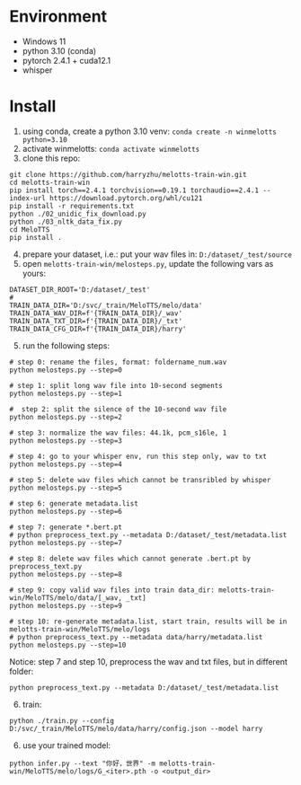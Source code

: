 # Environment
* Windows 11
* python 3.10 (conda)
* pytorch 2.4.1 + cuda12.1
* whisper

# Install
1. using conda, create a python 3.10 venv: `conda create -n winmelotts python=3.10`
2. activate winmelotts: `conda activate winmelotts	`
3. clone this repo:

```
git clone https://github.com/harryzhu/melotts-train-win.git
cd melotts-train-win
pip install torch==2.4.1 torchvision==0.19.1 torchaudio==2.4.1 --index-url https://download.pytorch.org/whl/cu121
pip install -r requirements.txt
python ./02_unidic_fix_download.py
python ./03_nltk_data_fix.py
cd MeloTTS
pip install .
```

4. prepare your dataset, i.e.: put your wav files in: `D:/dataset/_test/source`
5. open `melotts-train-win/melosteps.py`, update the following vars as yours:

```
DATASET_DIR_ROOT='D:/dataset/_test'
#
TRAIN_DATA_DIR='D:/svc/_train/MeloTTS/melo/data'
TRAIN_DATA_WAV_DIR=f'{TRAIN_DATA_DIR}/_wav'
TRAIN_DATA_TXT_DIR=f'{TRAIN_DATA_DIR}/_txt'
TRAIN_DATA_CFG_DIR=f'{TRAIN_DATA_DIR}/harry'
```

5. run the following steps:

```
# step 0: rename the files, format: foldername_num.wav
python melosteps.py --step=0

# step 1: split long wav file into 10-second segments
python melosteps.py --step=1

#  step 2: split the silence of the 10-second wav file
python melosteps.py --step=2

# step 3: normalize the wav files: 44.1k, pcm_s16le, 1
python melosteps.py --step=3

# step 4: go to your whisper env, run this step only, wav to txt
python melosteps.py --step=4

# step 5: delete wav files which cannot be transribled by whisper
python melosteps.py --step=5

# step 6: generate metadata.list
python melosteps.py --step=6

# step 7: generate *.bert.pt
# python preprocess_text.py --metadata D:/dataset/_test/metadata.list 
python melosteps.py --step=7

# step 8: delete wav files which cannot generate .bert.pt by preprocess_text.py
python melosteps.py --step=8

# step 9: copy valid wav files into train data_dir: melotts-train-win/MeloTTS/melo/data/[_wav, _txt]
python melosteps.py --step=9

# step 10: re-generate metadata.list, start train, results will be in melotts-train-win/MeloTTS/melo/logs
# python preprocess_text.py --metadata data/harry/metadata.list 
python melosteps.py --step=10
```
Notice: step 7 and step 10, preprocess the wav and txt files, but in different folder:

```
python preprocess_text.py --metadata D:/dataset/_test/metadata.list 
```

6. train:

```
python ./train.py --config D:/svc/_train/MeloTTS/melo/data/harry/config.json --model harry
```

6. use your trained model:
```
python infer.py --text "你好，世界" -m melotts-train-win/MeloTTS/melo/logs/G_<iter>.pth -o <output_dir>
```